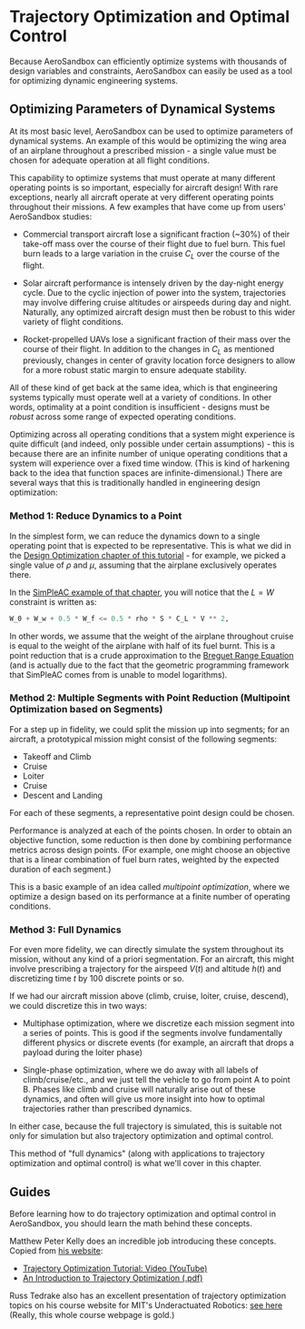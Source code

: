 # Trajectory Optimization and Optimal Control

Because AeroSandbox can efficiently optimize systems with thousands of design variables and constraints, AeroSandbox can easily be used as a tool for optimizing dynamic engineering systems.

## Optimizing Parameters of Dynamical Systems

At its most basic level, AeroSandbox can be used to optimize parameters of dynamical systems. An example of this would be optimizing the wing area of an airplane throughout a prescribed mission - a single value must be chosen for adequate operation at all flight conditions.

This capability to optimize systems that must operate at many different operating points is so important, especially for aircraft design! With rare exceptions, nearly all aircraft operate at very different operating points throughout their missions. A few examples that have come up from users' AeroSandbox studies:

* Commercial transport aircraft lose a significant fraction (~30%) of their take-off mass over the course of their flight due to fuel burn. This fuel burn leads to a large variation in the cruise $C_L$ over the course of the flight.

* Solar aircraft performance is intensely driven by the day-night energy cycle. Due to the cyclic injection of power into the system, trajectories may involve differing cruise altitudes or airspeeds during day and night. Naturally, any optimized aircraft design must then be robust to this wider variety of flight conditions.

* Rocket-propelled UAVs lose a significant fraction of their mass over the course of their flight. In addition to the changes in $C_L$ as mentioned previously, changes in center of gravity location force designers to allow for a more robust static margin to ensure adequate stability.

All of these kind of get back at the same idea, which is that engineering systems typically must operate well at a variety of conditions. In other words, optimality at a point condition is insufficient - designs must be *robust* across some range of expected operating conditions.

Optimizing across all operating conditions that a system might experience is quite difficult (and indeed, only possible under certain assumptions) - this is because there are an infinite number of unique operating conditions that a system will experience over a fixed time window. (This is kind of harkening back to the idea that function spaces are infinite-dimensional.) There are several ways that this is traditionally handled in engineering design optimization:

### Method 1: Reduce Dynamics to a Point

In the simplest form, we can reduce the dynamics down to a single operating point that is expected to be representative. This is what we did in the [Design Optimization chapter of this tutorial](../02%20-%20Design%20Optimization) - for example, we picked a single value of $\rho$ and $\mu$, assuming that the airplane exclusively operates there.

In the [SimPleAC example of that chapter](../02%20-%20Design%20Optimization/03%20-%20Aircraft%20Design%20-%20SimPleAC.ipynb), you will notice that the $L=W$ constraint is written as:

```python
W_0 + W_w + 0.5 * W_f <= 0.5 * rho * S * C_L * V ** 2,
```

In other words, we assume that the weight of the airplane throughout cruise is equal to the weight of the airplane with half of its fuel burnt. This is a point reduction that is a crude approximation to the [Breguet Range Equation](https://web.mit.edu/16.unified/www/FALL/thermodynamics/notes/node98.html) (and is actually due to the fact that the geometric programming framework that SimPleAC comes from is unable to model logarithms).

### Method 2: Multiple Segments with Point Reduction (Multipoint Optimization based on Segments)

For a step up in fidelity, we could split the mission up into segments; for an aircraft, a prototypical mission might consist of the following segments:

* Takeoff and Climb
* Cruise
* Loiter
* Cruise
* Descent and Landing

For each of these segments, a representative point design could be chosen.

Performance is analyzed at each of the points chosen. In order to obtain an objective function, some reduction is then done by combining performance metrics across design points. (For example, one might choose an objective that is a linear combination of fuel burn rates, weighted by the expected duration of each segment.)

This is a basic example of an idea called *multipoint optimization*, where we optimize a design based on its performance at a finite number of operating conditions.

### Method 3: Full Dynamics

For even more fidelity, we can directly simulate the system throughout its mission, without any kind of a priori segmentation. For an aircraft, this might involve prescribing a trajectory for the airspeed $V(t)$ and altitude $h(t)$ and discretizing time $t$ by 100 discrete points or so.

If we had our aircraft mission above (climb, cruise, loiter, cruise, descend), we could discretize this in two ways:

* Multiphase optimization, where we discretize each mission segment into a series of points. This is good if the segments involve fundamentally different physics or discrete events (for example, an aircraft that drops a payload during the loiter phase)

* Single-phase optimization, where we do away with all labels of climb/cruise/etc., and we just tell the vehicle to go from point A to point B. Phases like climb and cruise will naturally arise out of these dynamics, and often will give us more insight into how to optimal trajectories rather than prescribed dynamics.

In either case, because the full trajectory is simulated, this is suitable not only for simulation but also trajectory optimization and optimal control.

This method of "full dynamics" (along with applications to trajectory optimization and optimal control) is what we'll cover in this chapter.

## Guides

Before learning how to do trajectory optimization and optimal control in AeroSandbox, you should learn the math behind these concepts.

Matthew Peter Kelly does an incredible job introducing these concepts. Copied from [his website](http://www.matthewpeterkelly.com/tutorials/trajectoryOptimization/index.html):

* [Trajectory Optimization Tutorial: Video (YouTube)](https://youtu.be/wlkRYMVUZTs)
* [An Introduction to Trajectory Optimization (.pdf)](https://epubs.siam.org/doi/10.1137/16M1062569)

Russ Tedrake also has an excellent presentation of trajectory optimization topics on his course website for MIT's Underactuated Robotics: [see here](http://underactuated.mit.edu/trajopt.html) (Really, this whole course webpage is gold.)